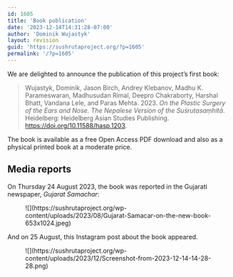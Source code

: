 ```yaml
---
id: 1605
title: 'Book publication'
date: '2023-12-14T14:31:28-07:00'
author: 'Dominik Wujastyk'
layout: revision
guid: 'https://sushrutaproject.org/?p=1605'
permalink: '/?p=1605'
---
```


We are delighted to announce the publication of this project’s first book:

> Wujastyk, Dominik, Jason Birch, Andrey Klebanov, Madhu K. Parameswaran, Madhusudan Rimal, Deepro Chakraborty, Harshal Bhatt, Vandana Lele, and Paras Mehta. 2023. *On the Plastic Surgery of the Ears and Nose. The Nepalese Version of the Suśrutasaṃhitā*. Heidelberg: Heidelberg Asian Studies Publishing. <https://doi.org/10.11588/hasp.1203>.

The book is available as a free Open Access PDF download and also as a physical printed book at a moderate price.

## Media reports

On Thursday 24 August 2023, the book was reported in the Gujarati newspaper, *Gujarat Samachar*:

<figure class="wp-block-image size-large">![](https://sushrutaproject.org/wp-content/uploads/2023/08/Gujarat-Samacar-on-the-new-book-653x1024.jpeg)</figure><div class="wp-block-media-text has-media-on-the-right is-stacked-on-mobile" style="grid-template-columns:auto 65%"><div class="wp-block-media-text__content">And on 25 August, this Instagram post about the book appeared.

</div><figure class="wp-block-media-text__media">![](https://sushrutaproject.org/wp-content/uploads/2023/12/Screenshot-from-2023-12-14-14-28-28.png)</figure></div>